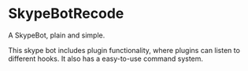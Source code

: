 SkypeBotRecode
==============

A SkypeBot, plain and simple.

This skype bot includes plugin functionality, where plugins can listen to different hooks. It also has a easy-to-use command system.
